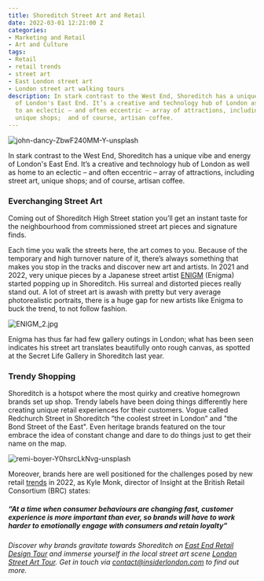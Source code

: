 ```yaml
---
title: Shoreditch Street Art and Retail
date: 2022-03-01 12:21:00 Z
categories:
- Marketing and Retail
- Art and Culture
tags:
- Retail
- retail trends
- street art
- East London street art
- London street art walking tours
description: In stark contrast to the West End, Shoreditch has a unique vibe and energy
  of London's East End. It’s a creative and technology hub of London as well as home
  to an eclectic – and often eccentric – array of attractions, including street art,
  unique shops;  and of course, artisan coffee.
---
```


![john-dancy-ZbwF240MM-Y-unsplash](/uploads/john-dancy-ZbwF240MM-Y-unsplash.jpg)

In stark contrast to the West End, Shoreditch has a unique vibe and energy of London's East End. It’s a creative and technology hub of London as well as home to an eclectic – and often eccentric – array of attractions, including street art, unique shops;  and of course, artisan coffee.

### Everchanging Street Art

Coming out of Shoreditch High Street station you’ll get an instant taste for the neighbourhood  from commissioned street art pieces and signature finds. 

Each time you walk the streets here, the art comes to you. Because of the temporary and high turnover nature of it, there’s always something that makes you stop in the tracks and discover new art and artists. In 2021 and 2022, very unique pieces by a Japanese street artist [ENIGM](https://shop.enigma.tokyo/) (Enigma) started popping up in Shoreditch. His surreal and distorted pieces really stand out. A lot of street art is awash with pretty but very average photorealistic portraits, there is a huge gap for new artists like Enigma to buck the trend, to not follow fashion. 

![ENIGM_2.jpg](/uploads/ENIGM_2.jpg)

Enigma has thus far had few gallery outings in London; what has been seen indicates his street art translates beautifully onto rough canvas, as spotted at the Secret Life Gallery in Shoreditch last year.

### Trendy Shopping

Shoreditch is a hotspot where the most quirky and creative homegrown brands set up shop. Trendy labels have been doing things differently here creating unique retail experiences for their customers. 
Vogue called Redchurch Street in Shoreditch  “the coolest street in London” and "the Bond Street of the East". Even heritage brands featured on the tour embrace the idea of constant change and dare to do things just to get their name on the map.

![remi-boyer-Y0hsrcLkNvg-unsplash](/uploads/remi-boyer-Y0hsrcLkNvg-unsplash.jpg)

Moreover, brands here are well positioned for the challenges posed by new retail [trends](https://www.forbes.com/sites/catherineerdly/2021/12/28/four-trends-that-will-shape-retail-in-2022/?sh=340109bb519a) in 2022, as Kyle Monk, director of Insight at the British Retail Consortium (BRC) states: 
##### *“At a time when consumer behaviours are changing fast, customer experience is more important than ever, so brands will have to work harder to emotionally engage with consumers and retain loyalty”* 


*Discover why brands gravitate towards Shoreditch on [East End Retail Design Tour](https://www.insiderlondon.com/london/educational-tours/retail-design/) and immerse yourself in the local street art scene [London Street Art Tour](https://www.insiderlondon.com/london/educational-tours/street-art-tour-london/). Get in touch via <a href="mailto:contact@insiderlondon.com">contact@insiderlondon.com</a> to find out more.*


